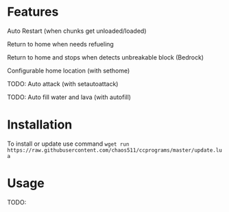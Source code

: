# Features
Auto Restart (when chunks get unloaded/loaded)

Return to home when needs refueling
  
Return to home and stops when detects unbreakable block (Bedrock)
  
Configurable home location (with sethome)

TODO: Auto attack (with setautoattack)

TODO: Auto fill water and lava (with autofill)
 # Installation
To install or update use command `wget run https://raw.githubusercontent.com/chaos511/ccprograms/master/update.lua`

 # Usage
  TODO:
